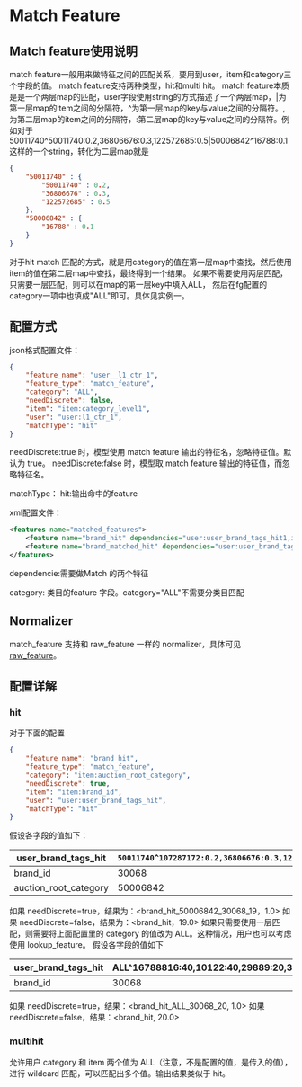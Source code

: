 # Match Feature

## Match feature使用说明

match feature一般用来做特征之间的匹配关系，要用到user，item和category三个字段的值。
match feature支持两种类型，hit和multi hit。
match feature本质是是一个两层map的匹配，user字段使用string的方式描述了一个两层map，|为第一层map的item之间的分隔符，^为第一层map的key与value之间的分隔符。,为第二层map的item之间的分隔符，:第二层map的key与value之间的分隔符。例如对于50011740^50011740:0.2,36806676:0.3,122572685:0.5|50006842^16788:0.1这样的一个string，转化为二层map就是

```json
{
	"50011740" : {
		"50011740" : 0.2,
		"36806676" : 0.3,
		"122572685" : 0.5
	},
	"50006842" : {
		"16788" : 0.1
	}
}
```

对于hit match 匹配的方式，就是用category的值在第一层map中查找，然后使用item的值在第二层map中查找，最终得到一个结果。 如果不需要使用两层匹配，只需要一层匹配，则可以在map的第一层key中填入ALL， 然后在fg配置的category一项中也填成"ALL"即可。具体见实例一。

## 配置方式

json格式配置文件：

```json
{
    "feature_name": "user__l1_ctr_1",
    "feature_type": "match_feature",
    "category": "ALL",
    "needDiscrete": false,
    "item": "item:category_level1",
    "user": "user:l1_ctr_1",
    "matchType": "hit"
}
```

needDiscrete:true 时，模型使用 match feature 输出的特征名，忽略特征值。默认为 true。
needDiscrete:false 时，模型取 match feature 输出的特征值，而忽略特征名。

matchType：
hit:输出命中的feature

xml配置文件：

```xml
<features name="matched_features">
    <feature name="brand_hit" dependencies="user:user_brand_tags_hit1,item:brand_id" category="item:auction_root_category" type="hit"/>
    <feature name="brand_matched_hit" dependencies="user:user_brand_tags_cos1,item:brand_id" category="ALL" type="hit"/>
</features>
```

dependencie:需要做Match 的两个特征

category: 类目的feature 字段。category="ALL"不需要分类目匹配

## Normalizer

match_feature 支持和 raw_feature 一样的 normalizer，具体可见 [raw_feature](./RawFeature.md)。

## 配置详解

### hit

对于下面的配置

```json
{
    "feature_name": "brand_hit",
    "feature_type": "match_feature",
    "category": "item:auction_root_category",
    "needDiscrete": true,
    "item": "item:brand_id",
    "user": "user:user_brand_tags_hit",
    "matchType": "hit"
}
```

假设各字段的值如下：

| user_brand_tags_hit   | `50011740^107287172:0.2,36806676:0.3,122572685:0.5\|50006842^16788816:0.1,10122:0.2,29889:0.3,30068:19` |
| --------------------- | ------------------------------------------------------------------------------------------------------- |
| brand_id              | 30068                                                                                                   |
| auction_root_category | 50006842                                                                                                |

如果 needDiscrete=true，结果为：\<brand_hit_50006842_30068_19，1.0>
如果 needDiscrete=false，结果为：\<brand_hit，19.0>
如果只需要使用一层匹配，则需要将上面配置里的 category 的值改为 ALL。这种情况，用户也可以考虑使用 lookup_feature。 假设各字段的值如下

| user_brand_tags_hit | ALL^16788816:40,10122:40,29889:20,30068:20 |
| ------------------- | ------------------------------------------ |
| brand_id            | 30068                                      |

如果 needDiscrete=true，结果：\<brand_hit_ALL_30068_20, 1.0> 如果 needDiscrete=false，结果：\<brand_hit, 20.0>

### multihit

允许用户 category 和 item 两个值为 ALL（注意，不是配置的值，是传入的值），进行 wildcard 匹配，可以匹配出多个值。输出结果类似于 hit。

